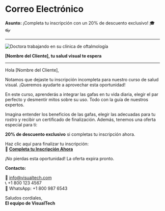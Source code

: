 # Correo Electrónico

**Asunto:** ¡Completa tu inscripción con un 20% de descuento exclusivo! 🎓👓

---

![Doctora trabajando en su clínica de oftalmología](https://www.pexels.com/es-es/foto/mujer-sin-rostro-lente-objetivo-5715887/)

**[Nombre del Cliente], tu salud visual te espera**

---

Hola [Nombre del Cliente],

Notamos que dejaste tu inscripción incompleta para nuestro curso de salud visual. ¡Queremos ayudarte a aprovechar esta oportunidad!

En este curso, aprenderás a integrar las gafas en tu vida diaria, elegir el par perfecto y desmentir mitos sobre su uso. Todo con la guía de nuestros expertos.

Imagina entender los beneficios de las gafas, elegir las adecuadas para tu rostro y recibir un certificado de finalización. Además, tenemos una oferta especial para ti:

**20% de descuento exclusivo** si completas tu inscripción ahora.

Haz clic aquí para finalizar tu inscripción:  
🔗 **[Completa tu Inscripción Ahora](http://www.visualtech.com/inscripcion)**

¡No pierdas esta oportunidad! La oferta expira pronto.

**Contacto:**

📧 info@visualtech.com  
📞 +1 800 123 4567  
📲 WhatsApp: +1 800 987 6543

Saludos cordiales,  
**El equipo de VisualTech**
